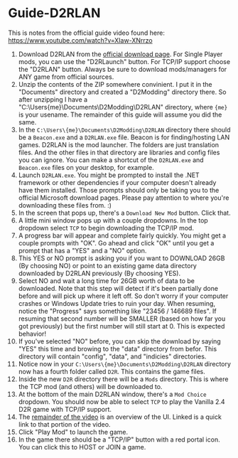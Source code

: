 # Guide-D2RLAN
This is notes from the official guide video found here: https://www.youtube.com/watch?v=XIaw-XNrrzo

1. Download D2RLAN from the [official download page](https://www.d2rmodding.com/d2rlaunch). For Single Player mods, you can use the "D2RLaunch" button. For TCP/IP support choose the "D2RLAN" button. Always be sure to download mods/managers for ANY game from official sources. 
2. Unzip the contents of the ZIP somewhere convinient. I put it in the "Documents" directory and created a "D2Modding" directory there. So after unzipping I have a "C:\Users\{me}\Documents\D2Modding\D2RLAN" directory, where `{me}` is your usename. The remainder of this guide will assume you did the same.
3. In the `C:\Users\{me}\Documents\D2Modding\D2RLAN` directory there should be a `Beacon.exe` and a `D2RLAN.exe` file. Beacon is for finding/hosting LAN games. D2RLAN is the mod launcher. The folders are just translation files. And the other files in that directory are libraries and config files you can ignore. You can make a shortcut of the `D2RLAN.exe` and `Beacon.exe` files on your desktop, for example.
4. Launch `D2RLAN.exe`. You might be prompted to install the .NET framework or other dependencies if your computer doesn't already have them installed. Those prompts should only be taking you to the official Microsoft download pages. Please pay attention to where you're downloading these files from. :)
5. In the screen that pops up, there's a `Download New Mod` button. Click that.
6. A little mini window pops up with a couple dropdowns. In the top dropdown select `TCP` to begin downloading the TCP/IP mod.
7. A progress bar will appear and complete fairly quickly. You might get a couple prompts with "OK". Go ahead and click "OK" until you get a prompt that has a "YES" and a "NO" option.
8. This YES or NO prompt is asking you if you want to DOWNLOAD 26GB (By choosing NO) or point to an existing game data directory downloaded by D2RLAN previously (By choosing YES).
9. Select NO and wait a long time for 26GB worth of data to be downloaded. Note that this step will detect if it's been partially done before and will pick up where it left off. So don't worry if your computer crashes or Windows Update tries to ruin your day. When resuming, notice the "Progress" says something like "23456 / 146689 files". If resuming that second number will be SMALLER (based on how far you got previously) but the first number will still start at 0. This is expected behavior!
10. If you've selected "NO" before, you can skip the download by saying "YES" this time and browing to the "data" directory from befor. This directory will contain "config", "data", and "indicies" directories.
11. Notice now in your `C:\Users\{me}\Documents\D2Modding\D2RLAN` directory now has a fourth folder called `D2R`. This contains the game files.
12. Inside the new `D2R` directory there will be a `Mods` directory. This is where the TCP mod (and others) will be downloaded to.
13. At the bottom of the main D2RLAN window, there's a `Mod Choice` dropdown. You should now be able to select `TCP` to play the Vanilla 2.4 D2R game with TCP/IP support.
15. The [remainder of the video](https://youtu.be/XIaw-XNrrzo?si=wR7g0TxqoBgEZ8uX&t=564) is an overview of the UI. Linked is a quick link to that portion of the video.
16. Click "Play Mod" to launch the game.
17. In the game there should be a "TCP/IP" button with a red portal icon. You can click this to HOST or JOIN a game.
